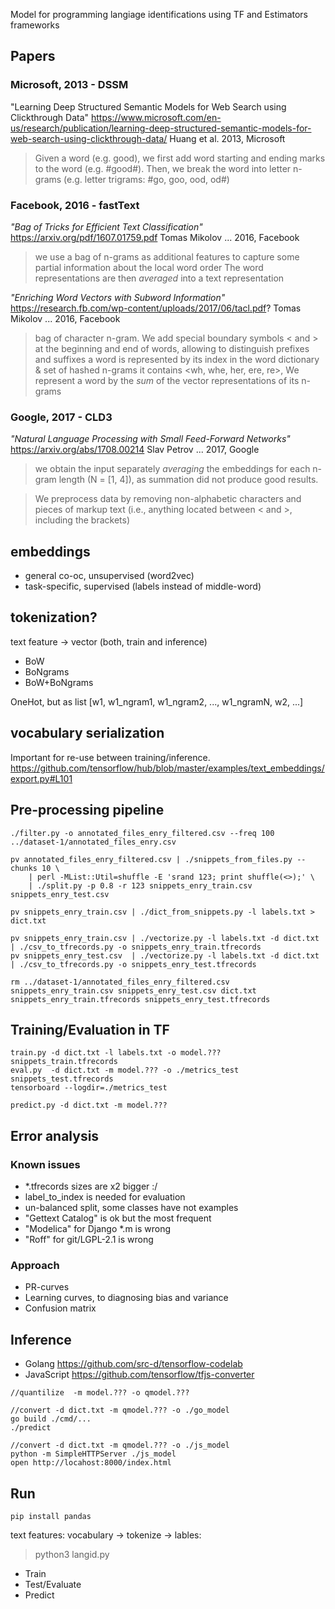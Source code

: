 Model for programming langiage identifications using TF and Estimators frameworks


## Papers

### Microsoft, 2013 - DSSM
"Learning Deep Structured Semantic Models for Web Search using Clickthrough Data"
https://www.microsoft.com/en-us/research/publication/learning-deep-structured-semantic-models-for-web-search-using-clickthrough-data/
Huang et al. 2013, Microsoft

> Given a word (e.g. good), we first add word starting and ending marks to the word (e.g. #good#).
> Then, we break the word into letter n-grams (e.g. letter trigrams: #go, goo, ood, od#)

### Facebook, 2016 - fastText
_"Bag of Tricks for Efficient Text Classification"_
https://arxiv.org/pdf/1607.01759.pdf
Tomas Mikolov ... 2016, Facebook

> we use a bag of n-grams as additional features to capture some partial information
> about the local word order
> The word representations are then _averaged_ into a text representation

_"Enriching Word Vectors with Subword Information"_
https://research.fb.com/wp-content/uploads/2017/06/tacl.pdf?
Tomas Mikolov ... 2016, Facebook

> bag of character n-gram. We add special boundary symbols < and >
> at the beginning and end of words, allowing to distinguish prefixes and suffixes
> a word is represented by its index in the word dictionary & set of hashed n-grams it contains
> <wh, whe, her, ere, re>, <where>
> We represent a word by the _sum_ of the vector representations of its n-grams


### Google, 2017 - CLD3
_"Natural Language Processing with Small Feed-Forward Networks"_
https://arxiv.org/abs/1708.00214
Slav Petrov ... 2017, Google

> we obtain the input separately _averaging_ the embeddings for each n-gram length (N = [1, 4]),
> as summation did not produce good results.

> We preprocess data by removing non-alphabetic characters and pieces of markup text
> (i.e., anything located between < and >, including the brackets)


## embeddings
 - general co-oc, unsupervised (word2vec)
 - task-specific, supervised   (labels instead of middle-word)

## tokenization?
text feature -> vector (both, train and inference)
 - BoW
 - BoNgrams
 - BoW+BoNgrams

OneHot, but as list [w1, w1_ngram1, w1_ngram2, ..., w1_ngramN, w2, ...]


## vocabulary serialization
Important for re-use between training/inference.
https://github.com/tensorflow/hub/blob/master/examples/text_embeddings/export.py#L101


## Pre-processing pipeline

```
./filter.py -o annotated_files_enry_filtered.csv --freq 100 ../dataset-1/annotated_files_enry.csv

pv annotated_files_enry_filtered.csv | ./snippets_from_files.py --chunks 10 \
    | perl -MList::Util=shuffle -E 'srand 123; print shuffle(<>);' \
    | ./split.py -p 0.8 -r 123 snippets_enry_train.csv snippets_enry_test.csv

pv snippets_enry_train.csv | ./dict_from_snippets.py -l labels.txt > dict.txt

pv snippets_enry_train.csv | ./vectorize.py -l labels.txt -d dict.txt | ./csv_to_tfrecords.py -o snippets_enry_train.tfrecords
pv snippets_enry_test.csv  | ./vectorize.py -l labels.txt -d dict.txt | ./csv_to_tfrecords.py -o snippets_enry_test.tfrecords

rm ../dataset-1/annotated_files_enry_filtered.csv snippets_enry_train.csv snippets_enry_test.csv dict.txt snippets_enry_train.tfrecords snippets_enry_test.tfrecords
```


## Training/Evaluation in TF

```
train.py -d dict.txt -l labels.txt -o model.??? snippets_train.tfrecords
eval.py  -d dict.txt -m model.??? -o ./metrics_test snippets_test.tfrecords
tensorboard --logdir=./metrics_test

predict.py -d dict.txt -m model.???
```
## Error analysis

### Known issues
 - *.tfrecords sizes are x2 bigger :/
 - label_to_index is needed for evaluation
 - un-balanced split, some classes have not examples
 - "Gettext Catalog" is ok but the most frequent
 - "Modelica" for Django *.m   is wrong
 - "Roff"     for git/LGPL-2.1 is wrong

### Approach
  - PR-curves
  - Learning curves, to diagnosing bias and variance
  - Confusion matrix

## Inference
 - Golang https://github.com/src-d/tensorflow-codelab
 - JavaScript https://github.com/tensorflow/tfjs-converter

```
//quantilize  -m model.??? -o qmodel.???

//convert -d dict.txt -m qmodel.??? -o ./go_model
go build ./cmd/...
./predict

//convert -d dict.txt -m qmodel.??? -o ./js_model
python -m SimpleHTTPServer ./js_model
open http://locahost:8000/index.html
```


## Run
```
pip install pandas
```

text features: vocabulary -> tokenize ->
lables:

> python3 langid.py

 - Train
 - Test/Evaluate
 - Predict

